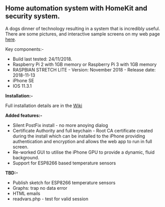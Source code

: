 <h2>Home automation system with HomeKit and security system.</h2>

A dogs dinner of technology resulting in a system that is incredibly useful. There are some pictures, and interactive sample screens on my web page <a href="http://oddwires.co.uk/alarm/software-ver-3/">here</a>.

Key components:-
<ul>
 <li>Build last tested: 24/11/2018.</li>
 <li>Raspberry Pi 2 with 1GB memory or Raspberry Pi 3 with 1GB memory</li>
 <li>RASPBIAN STRETCH LITE - Version: November 2018 - Release date: 2018-11-13</li>
 <li>iPhone SE</li>
 <li>IOS 11.3.1</li>
</ul>
 
<b>Installation:-</b>

Full installation details are in the <a href="https://github.com/oddwires/alarm-system/wiki/1.2---Installing-the-Alarm-System">Wiki</a>

<b>Added features:-</b>
<ul>
 <li>Silent PostFix install - no more anoying dialog</li>
 <li>Certificate Authority and full keychain - Root CA certificate created during the install which can be installed to the iPhone providing authentication and encryption and allows the web app to run in full screen.</li>
 <li>Re-worked GUI to utilise the iPhone GPU to provide a dynamic, fluid background.</li>
 <li>Support for ESP8266 based temperature sensors</li>
</ul>

<b>TBD:-</b>
<ul>
<li>Publish sketch for ESP8266 temperature sensors</li>
<li>Graphs: trap no data error</li>
<li>HTML emails</li>
<li>readvars.php - test for valid session</li>
</ul>
